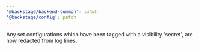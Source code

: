 ```yaml
---
'@backstage/backend-common': patch
'@backstage/config': patch
---
```


Any set configurations which have been tagged with a visibility 'secret', are now redacted from log lines.

